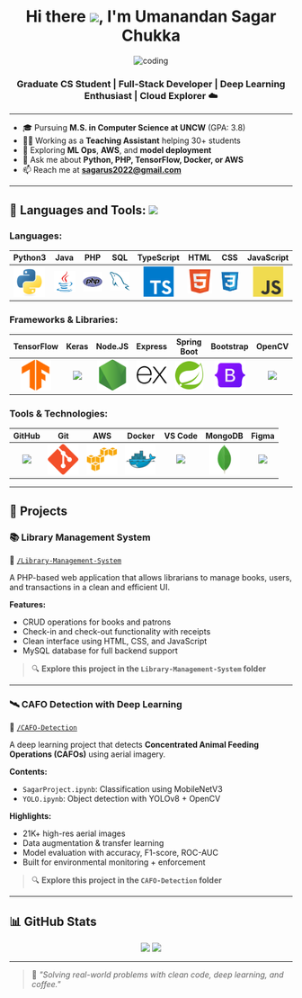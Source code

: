 <h1 align="center">
  Hi there <img src="https://raw.githubusercontent.com/MartinHeinz/MartinHeinz/master/wave.gif" width="25px">, I'm Umanandan Sagar Chukka
</h1>

<p align="center">
  <img src="https://user-images.githubusercontent.com/58518192/87162442-bf3e8180-c2e7-11ea-9f2a-53a50306b7ce.gif" width="600" alt="coding">
</p>

<h3 align="center">Graduate CS Student | Full-Stack Developer | Deep Learning Enthusiast | Cloud Explorer ☁️</h3>

---

- 🎓 Pursuing **M.S. in Computer Science at UNCW** (GPA: 3.8)
- 👨‍🏫 Working as a **Teaching Assistant** helping 30+ students
- 🌱 Exploring **ML Ops**, **AWS**, and **model deployment**
- 💬 Ask me about **Python, PHP, TensorFlow, Docker, or AWS**
- 📫 Reach me at **[sagarus2022@gmail.com](mailto:sagarus2022@gmail.com)**

---

## 🚀 Languages and Tools: <img src = "https://media2.giphy.com/media/QssGEmpkyEOhBCb7e1/giphy.gif" width=20>

### Languages:
| Python3 | Java | PHP | SQL | TypeScript | HTML | CSS | JavaScript |
|:-:|:-:|:-:|:-:|:-:|:-:|:-:|:-:|
| <img src="https://github.com/devicons/devicon/blob/master/icons/python/python-original.svg" width="55"/> | <img src="https://github.com/devicons/devicon/blob/master/icons/java/java-original.svg" width="55"/> | <img src="https://github.com/devicons/devicon/blob/master/icons/php/php-original.svg" width="55"/> | <img src="https://github.com/devicons/devicon/blob/master/icons/mysql/mysql-original.svg" width="55"/> | <img src="https://github.com/devicons/devicon/blob/master/icons/typescript/typescript-original.svg" width="55"/> | <img src="https://github.com/devicons/devicon/blob/master/icons/html5/html5-original.svg" width="55"/> | <img src="https://github.com/devicons/devicon/blob/master/icons/css3/css3-original.svg" width="55"/> | <img src="https://github.com/devicons/devicon/blob/master/icons/javascript/javascript-original.svg" width="55"/> |

### Frameworks & Libraries:

| TensorFlow | Keras | Node.JS | Express | Spring Boot | Bootstrap | OpenCV |
|:-:|:-:|:-:|:-:|:-:|:-:|:-:|
| <img src="https://github.com/devicons/devicon/blob/master/icons/tensorflow/tensorflow-original.svg" width="55"/> | <img src="https://upload.wikimedia.org/wikipedia/commons/a/ae/Keras_logo.svg" width="60"/> | <img src="https://github.com/devicons/devicon/blob/master/icons/nodejs/nodejs-original.svg" width="55"/> | <img src="https://github.com/devicons/devicon/blob/master/icons/express/express-original.svg" width="55"/> | <img src="https://github.com/devicons/devicon/blob/master/icons/spring/spring-original.svg" width="55"/> | <img src="https://github.com/devicons/devicon/blob/master/icons/bootstrap/bootstrap-original.svg" width="55"/> | <img src="https://upload.wikimedia.org/wikipedia/commons/3/32/OpenCV_Logo_with_text_svg_version.svg" width="60"/> |

### Tools & Technologies:

| GitHub | Git | AWS | Docker | VS Code | MongoDB | Figma |
|:-:|:-:|:-:|:-:|:-:|:-:|:-:|
| <img src="https://cdn.pixabay.com/photo/2022/01/30/13/33/github-6980894_960_720.png" width="55"/> | <img src="https://github.com/devicons/devicon/blob/master/icons/git/git-original.svg" width="55"/> | <img src="https://github.com/devicons/devicon/blob/master/icons/amazonwebservices/amazonwebservices-original.svg" width="55"/> | <img src="https://github.com/devicons/devicon/blob/master/icons/docker/docker-original.svg" width="55"/> | <img src="https://upload.wikimedia.org/wikipedia/commons/9/9a/Visual_Studio_Code_1.35_icon.svg" width="55"/> | <img src="https://github.com/devicons/devicon/blob/master/icons/mongodb/mongodb-original.svg" width="55"/> | <img src="https://seeklogo.com/images/F/figma-logo-E4E21D3AEA-seeklogo.com.png" width="55"/> |

---

## 📂 Projects

### 📚 Library Management System
📁 [`/Library-Management-System`](./Library-Management-System)

A PHP-based web application that allows librarians to manage books, users, and transactions in a clean and efficient UI.

**Features:**
- CRUD operations for books and patrons
- Check-in and check-out functionality with receipts
- Clean interface using HTML, CSS, and JavaScript
- MySQL database for full backend support

> 🔍 **Explore this project in the `Library-Management-System` folder**

---

### 🛰️ CAFO Detection with Deep Learning
📁 [`/CAFO-Detection`](./CAFO-Detection)

A deep learning project that detects **Concentrated Animal Feeding Operations (CAFOs)** using aerial imagery.

**Contents:**
- `SagarProject.ipynb`: Classification using MobileNetV3
- `YOLO.ipynb`: Object detection with YOLOv8 + OpenCV

**Highlights:**
- 21K+ high-res aerial images
- Data augmentation & transfer learning
- Model evaluation with accuracy, F1-score, ROC-AUC
- Built for environmental monitoring + enforcement

> 🔍 **Explore this project in the `CAFO-Detection` folder**

---

## 📊 GitHub Stats

<p align="center">
  <img src="https://github-readme-stats.vercel.app/api?username=cusagar&show_icons=true&theme=tokyonight" height="150"/>
  <img src="https://github-readme-stats.vercel.app/api/top-langs/?username=cusagar&layout=compact&theme=tokyonight" height="150"/>
</p>

---
> 🚀 *"Solving real-world problems with clean code, deep learning, and coffee."*
